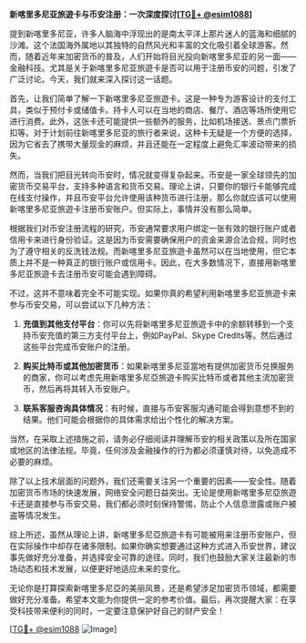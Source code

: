 **新喀里多尼亚旅遊卡与币安注册：一次深度探讨[[TG💪+ @esim1088](https://t.me/s/esim1088)]**

提到新喀里多尼亚，许多人脑海中浮现出的是南太平洋上那片迷人的蓝海和细腻的沙滩。这个法国海外属地以其独特的自然风光和丰富的文化吸引着全球游客。然而，随着近年来加密货币的普及，人们开始将目光投向新喀里多尼亚的另一面——金融科技。尤其是关于新喀里多尼亚旅遊卡是否可以用于注册币安的问题，引发了广泛讨论。今天，我们就来深入探讨这一话题。

首先，让我们简单了解一下新喀里多尼亚旅遊卡。这是一种专为游客设计的支付工具，类似于预付卡或储值卡。持卡人可以在当地的商店、餐厅、酒店等场所使用它进行消费。此外，这张卡还可能提供一些额外的服务，比如机场接送、景点门票折扣等。对于计划前往新喀里多尼亚的旅行者来说，这种卡无疑是一个方便的选择，因为它省去了携带大量现金的麻烦，并且还能在一定程度上避免汇率波动带来的损失。

然而，当我们把目光转向币安时，情况就变得复杂起来。币安是一家全球领先的加密货币交易平台，支持多种语言和货币交易。理论上讲，只要你的银行卡能够完成在线支付操作，并且币安平台允许使用该种货币进行注册，那么你就应该可以使用新喀里多尼亚旅遊卡注册币安账户。但实际上，事情并没有那么简单。

根据我们对币安注册流程的研究，币安通常要求用户绑定一张有效的银行账户或者信用卡来进行身份验证。这是因为币安需要确保用户的资金来源合法合规，同时也为了遵守相关的反洗钱法规。而新喀里多尼亚旅遊卡虽然可以在当地使用，但它本质上并不是一种真正的银行账户或信用卡。因此，在大多数情况下，直接用新喀里多尼亚旅遊卡去注册币安可能会遇到障碍。

不过，这并不意味着完全不可能实现。如果你真的希望利用新喀里多尼亚旅遊卡来参与币安交易，可以尝试以下几种方法：

1. **充值到其他支付平台**：你可以先将新喀里多尼亚旅遊卡中的余额转移到一个支持币安充值的第三方支付平台上，例如PayPal、Skype Credits等。然后通过这些平台完成币安账户的注册。
   
2. **购买比特币或其他加密货币**：如果新喀里多尼亚當地有提供加密货币兑换服务的商家，你可以考虑先用新喀里多尼亞旅遊卡购买比特币或者其他主流加密货币，然后再将其转入币安账户。

3. **联系客服咨询具体情况**：有时候，直接与币安客服沟通可能会得到意想不到的结果。他们可能会根据你的具体需求给出个性化的解决方案。

当然，在采取上述措施之前，请务必仔细阅读并理解币安的相关政策以及所在国家或地区的法律法规。毕竟，任何涉及金融操作的行为都必须谨慎对待，以免造成不必要的麻烦。

除了以上技术层面的问题外，我们还需要关注另一个重要的因素——安全性。随着加密货币市场的快速发展，网络安全问题日益突出。无论是使用新喀里多尼亞旅遊卡还是直接参与币安交易，我们都必须时刻保持警惕，防止个人信息泄露或账户被盗等情况发生。

综上所述，虽然从理论上讲，新喀里多尼亞旅遊卡有可能被用来注册币安账户，但在实际操作中却存在诸多限制。如果你确实想要通过这种方式进入币安世界，建议事先做好充分准备，并选择安全可靠的途径。同时，我们也鼓励大家关注最新的市场动态和技术发展，以便更好地适应未来的变化。

无论你是打算探索新喀里多尼亞的美丽风景，还是希望涉足加密货币领域，都需要做好充分准备。希望本文能为你提供一定的参考价值。最后，再次提醒大家：在享受科技带来便利的同时，一定要注意保护好自己的财产安全！

[[TG💪+ @esim1088](https://t.me/s/esim1088) ![Image](https://i.postimg.cc/4NQfJmqS/Snipaste-2025-05-13-00-14-12.png)]